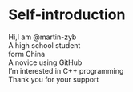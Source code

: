 # Self-introduction  
Hi,I am @martin-zyb  
A high school student  
form China  
A novice using GitHub  
I’m interested in C++ programming  
Thank you for your support
